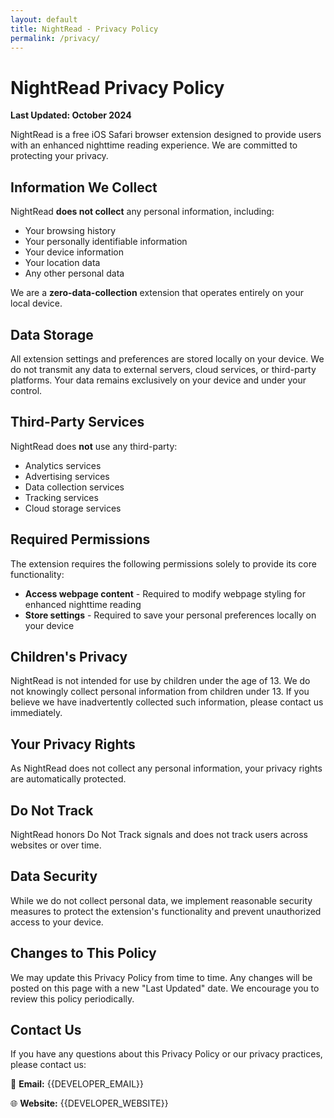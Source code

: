 ```yaml
---
layout: default
title: NightRead - Privacy Policy
permalink: /privacy/
---
```


# NightRead Privacy Policy

**Last Updated: October 2024**

NightRead is a free iOS Safari browser extension designed to provide users with an enhanced nighttime reading experience. We are committed to protecting your privacy.

## Information We Collect

NightRead **does not collect** any personal information, including:

- Your browsing history
- Your personally identifiable information
- Your device information
- Your location data
- Any other personal data

We are a **zero-data-collection** extension that operates entirely on your local device.

## Data Storage

All extension settings and preferences are stored locally on your device. We do not transmit any data to external servers, cloud services, or third-party platforms. Your data remains exclusively on your device and under your control.

## Third-Party Services

NightRead does **not** use any third-party:
- Analytics services
- Advertising services
- Data collection services
- Tracking services
- Cloud storage services

## Required Permissions

The extension requires the following permissions solely to provide its core functionality:

- **Access webpage content** - Required to modify webpage styling for enhanced nighttime reading
- **Store settings** - Required to save your personal preferences locally on your device

## Children's Privacy

NightRead is not intended for use by children under the age of 13. We do not knowingly collect personal information from children under 13. If you believe we have inadvertently collected such information, please contact us immediately.

## Your Privacy Rights

As NightRead does not collect any personal information, your privacy rights are automatically protected.

## Do Not Track

NightRead honors Do Not Track signals and does not track users across websites or over time.

## Data Security

While we do not collect personal data, we implement reasonable security measures to protect the extension's functionality and prevent unauthorized access to your device.

## Changes to This Policy

We may update this Privacy Policy from time to time. Any changes will be posted on this page with a new "Last Updated" date. We encourage you to review this policy periodically.

## Contact Us

If you have any questions about this Privacy Policy or our privacy practices, please contact us:

📧 **Email:** {{DEVELOPER_EMAIL}}

🌐 **Website:** {{DEVELOPER_WEBSITE}}